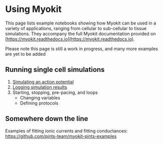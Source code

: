 # Using Myokit

This page lists example notebooks showing how Myokit can be used in a variety of applications, ranging from cellular to sub-cellular to tissue simulations.
They accompany the full Myokit documentation provided on [https://myokit.readthedocs.io](https://myokit.readthedocs.io).



Please note this page is still a work in progress, and many more examples are yet to be added



## Running single cell simulations

1. [Simulating an action potential](./basics-simulating-an-action-potential.ipynb)
2. [Logging simulation results](basics-logging-simulation-results.ipynb)
3. Starting, stopping, pre-pacing, and loops
    - Changing variables
    - Defining protocols





## Somewhere down the line

Examples of fitting ionic currents and fitting conductances: https://github.com/pints-team/myokit-pints-examples
